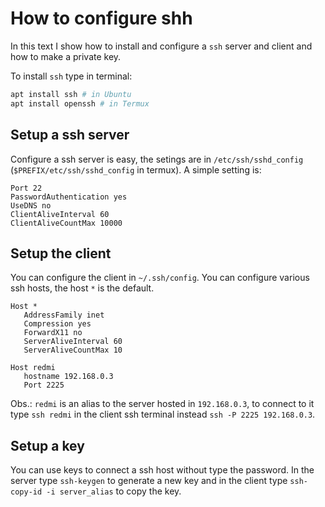 # How to configure shh

In this text I show how to install and configure a `ssh` server and client
and how to make a private key.

To install `ssh` type in terminal:

```bash
apt install ssh # in Ubuntu
apt install openssh # in Termux
```

## Setup a ssh server

Configure a ssh server is easy, the setings are in `/etc/ssh/sshd_config`
(`$PREFIX/etc/ssh/sshd_config` in termux).
A simple setting is:

```
Port 22
PasswordAuthentication yes
UseDNS no
ClientAliveInterval 60
ClientAliveCountMax 10000
```

## Setup the client

You can configure the client in `~/.ssh/config`.
You can configure various ssh hosts, the host `*` is the default.

```
Host *
   AddressFamily inet
   Compression yes
   ForwardX11 no
   ServerAliveInterval 60
   ServerAliveCountMax 10

Host redmi
   hostname 192.168.0.3
   Port 2225
```

Obs.: `redmi` is an alias to the server hosted in `192.168.0.3`,
to connect to it type `ssh redmi` in the client ssh terminal
instead `ssh -P 2225 192.168.0.3`.

## Setup a key

You can use keys to connect a ssh host without type the password.
In the server type `ssh-keygen` to generate a new key and in the client
type `ssh-copy-id -i server_alias` to copy the key.
